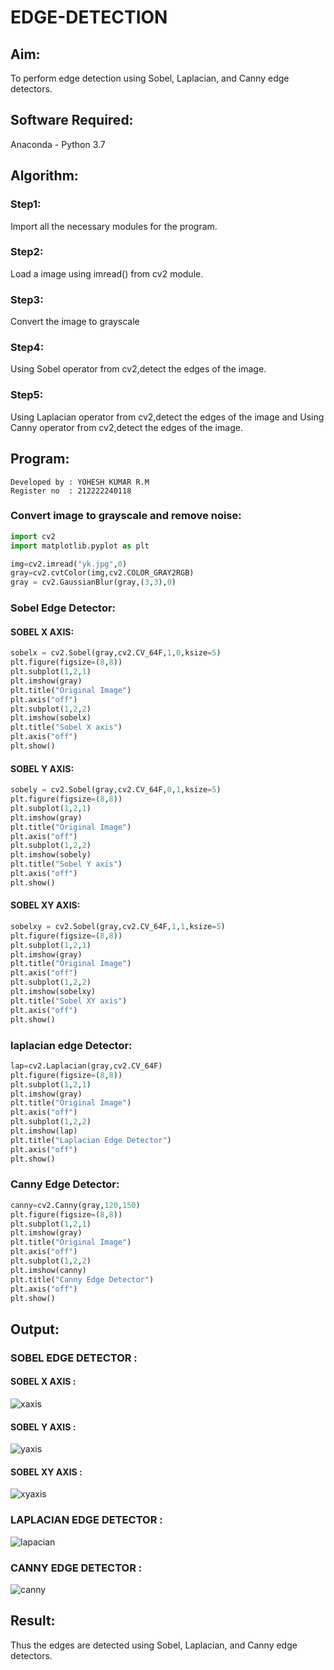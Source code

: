 # EDGE-DETECTION
## Aim:
To perform edge detection using Sobel, Laplacian, and Canny edge detectors.

## Software Required:
Anaconda - Python 3.7

## Algorithm:
### Step1:
Import all the necessary modules for the program.

### Step2:
Load a image using imread() from cv2 module.

### Step3:
Convert the image to grayscale

### Step4:
Using Sobel operator from cv2,detect the edges of the image.

### Step5:

Using Laplacian operator from cv2,detect the edges of the image and Using Canny operator from cv2,detect the edges of the image.

## Program:
```
Developed by : YOHESH KUMAR R.M
Register no  : 212222240118
```

### Convert image to grayscale and remove noise:
```python
import cv2
import matplotlib.pyplot as plt

img=cv2.imread("yk.jpg",0)
gray=cv2.cvtColor(img,cv2.COLOR_GRAY2RGB)
gray = cv2.GaussianBlur(gray,(3,3),0)
```

### Sobel Edge Detector:
#### SOBEL X AXIS: 
```python
sobelx = cv2.Sobel(gray,cv2.CV_64F,1,0,ksize=5)
plt.figure(figsize=(8,8))
plt.subplot(1,2,1)
plt.imshow(gray)
plt.title("Original Image")
plt.axis("off")
plt.subplot(1,2,2)
plt.imshow(sobelx)
plt.title("Sobel X axis")
plt.axis("off")
plt.show()
```

#### SOBEL Y AXIS:
```python 
sobely = cv2.Sobel(gray,cv2.CV_64F,0,1,ksize=5)
plt.figure(figsize=(8,8))
plt.subplot(1,2,1)
plt.imshow(gray)
plt.title("Original Image")
plt.axis("off")
plt.subplot(1,2,2)
plt.imshow(sobely)
plt.title("Sobel Y axis")
plt.axis("off")
plt.show()
```

#### SOBEL XY AXIS: 
```python 
sobelxy = cv2.Sobel(gray,cv2.CV_64F,1,1,ksize=5)
plt.figure(figsize=(8,8))
plt.subplot(1,2,1)
plt.imshow(gray)
plt.title("Original Image")
plt.axis("off")
plt.subplot(1,2,2)
plt.imshow(sobelxy)
plt.title("Sobel XY axis")
plt.axis("off")
plt.show()
```

### laplacian edge Detector:
```python
lap=cv2.Laplacian(gray,cv2.CV_64F)
plt.figure(figsize=(8,8))
plt.subplot(1,2,1)
plt.imshow(gray)
plt.title("Original Image")
plt.axis("off")
plt.subplot(1,2,2)
plt.imshow(lap)
plt.title("Laplacian Edge Detector")
plt.axis("off")
plt.show()
```

### Canny Edge Detector:
```python 
canny=cv2.Canny(gray,120,150)
plt.figure(figsize=(8,8))
plt.subplot(1,2,1)
plt.imshow(gray)
plt.title("Original Image")
plt.axis("off")
plt.subplot(1,2,2)
plt.imshow(canny)
plt.title("Canny Edge Detector")
plt.axis("off")
plt.show()
```

## Output:
### SOBEL EDGE DETECTOR :
#### SOBEL X AXIS :
![xaxis](https://github.com/yoheshkumar/EDGE-DETECTION/assets/119393568/7fce7582-3eb6-48c8-8a4a-ca873f75b7c0)



#### SOBEL Y AXIS :
![yaxis](https://github.com/yoheshkumar/EDGE-DETECTION/assets/119393568/117bc91f-15bc-4666-ace9-73ab1b1093b2)

#### SOBEL XY AXIS :
![xyaxis](https://github.com/yoheshkumar/EDGE-DETECTION/assets/119393568/79dd0bba-7755-4ac6-b0ba-e8d862cfa47b)


### LAPLACIAN EDGE DETECTOR :
![lapacian](https://github.com/yoheshkumar/EDGE-DETECTION/assets/119393568/bddd85bd-17a1-4803-a86b-730b0b6d9a60)

### CANNY EDGE DETECTOR :
![canny](https://github.com/yoheshkumar/EDGE-DETECTION/assets/119393568/5be69729-dc1e-4fcc-a9e6-88cac9de8bdf)

## Result:
Thus the edges are detected using Sobel, Laplacian, and Canny edge detectors.
